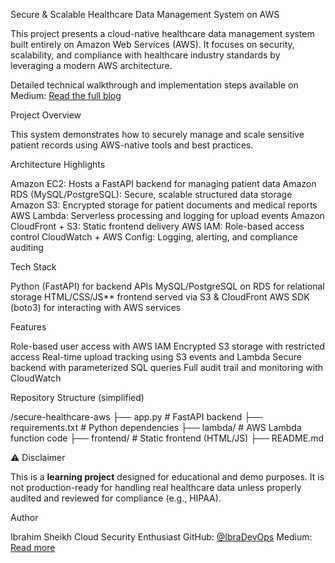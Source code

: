 Secure & Scalable Healthcare Data Management System on AWS

This project presents a cloud-native healthcare data management system built entirely on Amazon Web Services (AWS). It focuses on security, scalability, and compliance with healthcare industry standards by leveraging a modern AWS architecture.

Detailed technical walkthrough and implementation steps available on Medium:
 [Read the full blog](https://medium.com/p/d622bfebb045/)



Project Overview

This system demonstrates how to securely manage and scale sensitive patient records using AWS-native tools and best practices.

Architecture Highlights

Amazon EC2: Hosts a FastAPI backend for managing patient data
Amazon RDS (MySQL/PostgreSQL): Secure, scalable structured data storage
Amazon S3: Encrypted storage for patient documents and medical reports
AWS Lambda: Serverless processing and logging for upload events
Amazon CloudFront + S3: Static frontend delivery
AWS IAM: Role-based access control
CloudWatch + AWS Config: Logging, alerting, and compliance auditing



Tech Stack

Python (FastAPI) for backend APIs
MySQL/PostgreSQL on RDS for relational storage
HTML/CSS/JS** frontend served via S3 & CloudFront
AWS SDK (boto3) for interacting with AWS services



 Features

 Role-based user access with AWS IAM
 Encrypted S3 storage with restricted access
Real-time upload tracking using S3 events and Lambda
 Secure backend with parameterized SQL queries
 Full audit trail and monitoring with CloudWatch



 Repository Structure (simplified)


/secure-healthcare-aws
├── app.py                # FastAPI backend
├── requirements.txt      # Python dependencies
├── lambda/               # AWS Lambda function code
├── frontend/             # Static frontend (HTML/JS)
├── README.md




 ⚠️ Disclaimer

This is a **learning project** designed for educational and demo purposes. It is not production-ready for handling real healthcare data unless properly audited and reviewed for compliance (e.g., HIPAA).



 Author

Ibrahim Sheikh
Cloud Security Enthusiast
GitHub: [@IbraDevOps](https://github.com/IbraDevOps)
Medium: [Read more](https://medium.com/p/d622bfebb045/)
